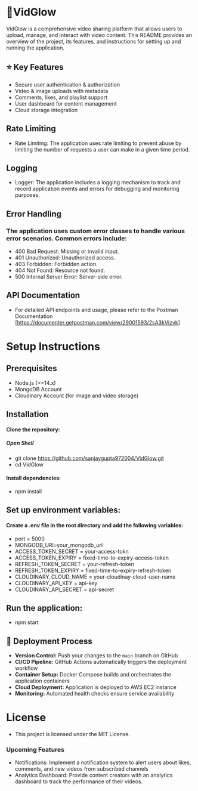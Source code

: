 # 👾VidGlow

VidGlow is a comprehensive video sharing platform that allows users to upload, manage, and interact with video content. This README provides an overview of the project, its features, and instructions for setting up and running the application.

## ⭐ Key Features

- Secure user authentication & authorization
- Video & image uploads with metadata
- Comments, likes, and playlist support
- User dashboard for content management
- Cloud storage integration

## Rate Limiting

* Rate Limiting: The application uses rate limiting to prevent abuse by limiting the number of requests a user can make in a given time period.

## Logging

* Logger: The application includes a logging mechanism to track and record application events and errors for debugging and monitoring purposes.

## Error Handling

###  The application uses custom error classes to handle various error scenarios. Common errors include:

* 400 Bad Request: Missing or invalid input.
* 401 Unauthorized: Unauthorized access.
* 403 Forbidden: Forbidden action.
* 404 Not Found: Resource not found.
* 500 Internal Server Error: Server-side error.

## API Documentation

* For detailed API endpoints and usage, please refer to the Postman Documentation [https://documenter.getpostman.com/view/29001593/2sA3kVizvk]

# Setup Instructions

## Prerequisites

* Node.js (>=14.x)
* MongoDB Account 
* Cloudinary Account (for image and video storage)

## Installation

#### Clone the repository:

##### Open Shell 
* git clone https://github.com/sanjaygupta972004/VidGlow.git
* cd VidGlow

#### Install dependencies: 

 * npm install

 ## Set up environment variables: 

 #### Create a .env file in the root directory and add the following variables:
* port = 5000
* MONGODB_URl=your_mongodb_url
* ACCESS_TOKEN_SECRET = your-access-tokn
* ACCESS_TOKEN_EXPIRY = fixed-time-to-expiry-access-token
* REFRESH_TOKEN_SECRET = your-refresh-token
* REFRESH_TOKEN_EXPIRY = fixed-time-to-expiry-refresh-token
* CLOUDINARY_CLOUD_NAME = your-cloudinay-cloud-user-name
* CLOUDINARY_API_KEY =    api-key
* CLOUDINARY_API_SECRET = api-secret

## Run the application:
* npm start

## 🚀 Deployment Process

- **Version Control:** Push your changes to the `main` branch on GitHub
- **CI/CD Pipeline:** GitHub Actions automatically triggers the deployment workflow
- **Container Setup:** Docker Compose builds and orchestrates the application containers
- **Cloud Deployment:** Application is deployed to AWS EC2 instance
- **Monitoring:** Automated health checks ensure service availability

# License

* This project is licensed under the MIT License.

### Upcoming Features

* Notifications: Implement a notification system to alert users about likes, comments, and new videos from subscribed channels
* Analytics Dashboard: Provide content creators with an analytics dashboard to track the performance of their videos.


